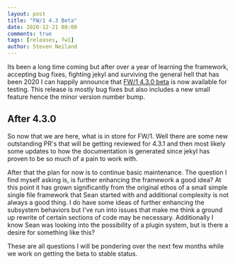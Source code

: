 ```yaml
---
layout: post
title: "FW/1 4.3 Beta"
date: 2020-12-21 08:00
comments: true
tags: [releases, fw1]
author: Steven Neiland
---
```


Its been a long time coming but after over a year of learning the framework, accepting bug fixes, fighting jekyl and surviving the general hell that has been 2020 I can happily announce that [FW/1 4.3.0 beta](https://github.com/framework-one/fw1/tree/v4.3.0-beta.1) is now available for testing. This release is mostly bug fixes but also includes a new small feature hence the minor version number bump.

## After 4.3.0

So now that we are here, what is in store for FW/1. Well there are some new outstanding PR's that will be getting reviewed for 4.3.1 and then most likely some updates to how the documentation is generated since jekyl has proven to be so much of a pain to work with.

After that the plan for now is to continue basic maintenance. The question I find myself asking is, is further enhancing the framework a good idea? At this point it has grown significantly from the original ethos of a small simple single file framework that Sean started with and additional complexity is not always a good thing. I do have some ideas of further enhancing the subsystem behaviors but I've run into issues that make me think a ground up rewrite of certain sections of code may be necessary. Additionally I know Sean was looking into the possibility of a plugin system, but is there a desire for something like this?</p>
							
These are all questions I will be pondering over the next few months while we work on getting the beta to stable status.
					
